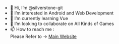 - 👋 Hi, I’m @silverstone-git
- 👀 I’m interested in Android and Web Development
- 🌱 I’m currently learning Vue
- 💞️ I’m looking to collaborate on All Kinds of Games
- 📫 How to reach me :<br>
Please Refer to -> <a href="https://silverstone-git.github.io">Main Website</a><br>

<!---
silverstone-git/silverstone-git is a ✨ special ✨ repository because its `README.md` (this file) appears on your GitHub profile.
You can click the Preview link to take a look at your changes.
--->
